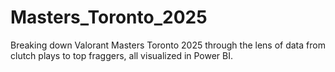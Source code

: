 # Masters_Toronto_2025
Breaking down Valorant Masters Toronto 2025 through the lens of data from clutch plays to top fraggers, all visualized in Power BI.
